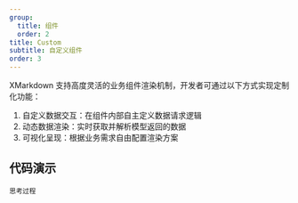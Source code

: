 ```yaml
---
group:
  title: 组件
  order: 2
title: Custom
subtitle: 自定义组件
order: 3
---
```


XMarkdown 支持高度灵活的业务组件渲染机制，开发者可通过以下方式实现定制化功能：

1. 自定义数据交互：在组件内部自主定义数据请求逻辑
2. 动态数据渲染：实时获取并解析模型返回的数据
3. 可视化呈现：根据业务需求自由配置渲染方案

## 代码演示

<!-- prettier-ignore -->
<code src="./demo/components/custom.tsx" description="配合 `GPT-VIS` 渲染图表">思考过程</code>

